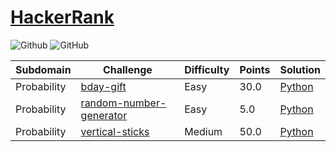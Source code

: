# [HackerRank](https://www.hackerrank.com/)

![Github](https://img.shields.io/badge/languages-python-green.svg?longCache=true&style=for-the-badge)
![GitHub](https://img.shields.io/github/license/mashape/apistatus.svg?style=for-the-badge)

| Subdomain       |  Challenge      | Difficulty      |  Points         | Solution           
|---------------- | --------------- | --------------- | --------------- | -------- |
Probability       | [bday-gift](https://www.hackerrank.com/challenges/bday-gift/problem) | Easy | 30.0 | [Python](./Python/bday-gift.py)
Probability       | [random-number-generator](https://www.hackerrank.com/challenges/random-number-generator/problem) | Easy | 5.0 | [Python](./Python/random-number-generator.py)
Probability       | [vertical-sticks](https://www.hackerrank.com/challenges/vertical-sticks/problem) | Medium | 50.0 | [Python](./Python/vertical-sticks.py)
